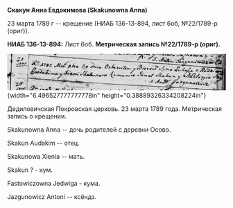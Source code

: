 **Скакун Анна Евдокимова (Skakunowna Anna)**

23 марта 1789 г -- крещение (НИАБ 136-13-894, лист 6об, №22/1789-р
(ориг)).

**НИАБ 136-13-894:** Лист 6об. **Метрическая запись №22/1789-р (ориг).**

![](./media/32306d5805c6ec2a511fd9023fcb2e5c0cf65343.png){width="6.496527777777778in"
height="0.38889326334208224in"}

Дедиловичская Покровская церковь. 23 марта 1789 года. Метрическая запись
о крещении.

Skakunowna Anna -- дочь родителей с деревни Осово.

Skakun Audakim -- отец.

Skakunowa Xienia -- мать.

Skakun ? - кум.

Fastowiczowna Jedwiga - кума.

Jazgunowicz Antoni -- ксёндз.
